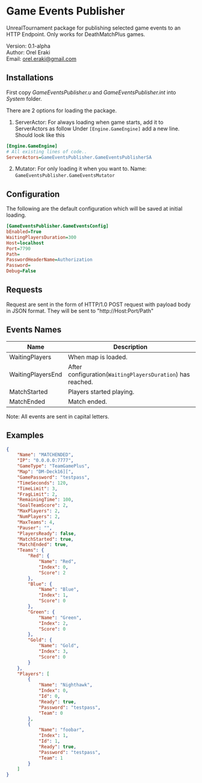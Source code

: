 # Game Events Publisher

UnrealTournament package for publishing selected game events to an HTTP Endpoint.
Only works for DeathMatchPlus games.

Version: 0.1-alpha<br>
Author: Orel Eraki<br>
Email: orel.eraki@gmail.com<br>

## Installations
First copy *GameEventsPublisher.u* and *GameEventsPublisher.int* into *System* folder.

There are 2 options for loading the package.

1. ServerActor: For always loading when game starts, add it to ServerActors as follow
Under `[Engine.GameEngine]` add a new line.
Should look like this
```ini
[Engine.GameEngine]
# All existing lines of code..
ServerActors=GameEventsPublisher.GameEventsPublisherSA
```

2. Mutator: For only loading it when you want to.
Name: `GameEventsPublisher.GameEventsMutator`

## Configuration
The following are the default configuration which will be saved at initial loading.

```ini
[GameEventsPublisher.GameEventsConfig]
bEnabled=True
WaitingPlayersDuration=300
Host=localhost
Port=7790
Path=
PasswordHeaderName=Authorization
Password=
Debug=False
```

## Requests
Request are sent in the form of HTTP/1.0 POST request with payload body in JSON format.
They will be sent to "http://Host:Port/Path"

## Events Names
| Name                  | Description |
| -----------           | ----------- |
| WaitingPlayers        | When map is loaded.
| WaitingPlayersEnd     | After configuration(`WaitingPlayersDuration`) has reached.
| MatchStarted          | Players started playing.
| MatchEnded            | Match ended.

Note: All events are sent in capital letters.

## Examples

```json
{
	"Name": "MATCHENDED",
	"IP": "0.0.0.0:7777",
	"GameType": "TeamGamePlus",
	"Map": "DM-Deck16][",
	"GamePassword": "testpass",
	"TimeSeconds": 120,
	"TimeLimit": 3,
	"FragLimit": 2,
	"RemainingTime": 100,
	"GoalTeamScore": 2,
	"MaxPlayers": 2,
	"NumPlayers": 2,
	"MaxTeams": 4,
	"Pauser": "",
	"PlayersReady": false,
	"MatchStarted": true,
	"MatchEnded": true,
	"Teams": {
		"Red": {
			"Name": "Red",
			"Index": 0,
			"Score": 2
		},
		"Blue": {
			"Name": "Blue",
			"Index": 1,
			"Score": 0
		},
		"Green": {
			"Name": "Green",
			"Index": 2,
			"Score": 0
		},
		"Gold": {
			"Name": "Gold",
			"Index": 3,
			"Score": 0
		}
	},
	"Players": [
		{
			"Name": "Nighthawk",
			"Index": 0,
			"Id": 0,
			"Ready": true,
			"Password": "testpass",
			"Team": 0
		},
		{
			"Name": "foobar",
			"Index": 1,
			"Id": 1,
			"Ready": true,
			"Password": "testpass",
			"Team": 1
		}
	]
}
```